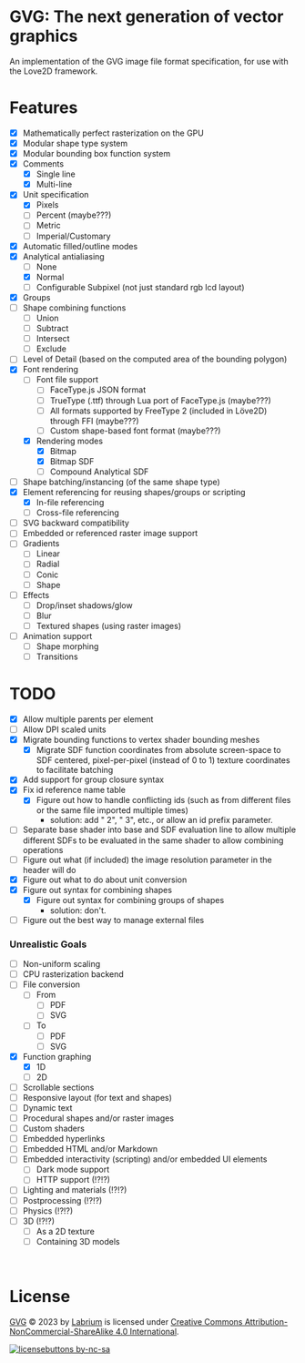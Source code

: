 # GVG: The next generation of vector graphics
An implementation of the GVG image file format specification, for use with the Love2D framework.

# Features
 - [x] Mathematically perfect rasterization on the GPU
 - [x] Modular shape type system
 - [x] Modular bounding box function system
 - [x] Comments
   - [x] Single line
   - [x] Multi-line
 - [x] Unit specification
   - [x] Pixels
   - [ ] Percent (maybe???)
   - [ ] Metric
   - [ ] Imperial/Customary
 - [x] Automatic filled/outline modes
 - [x] Analytical antialiasing
   - [ ] None
   - [x] Normal
   - [ ] Configurable Subpixel (not just standard rgb lcd layout)
 - [x] Groups
 - [ ] Shape combining functions
   - [ ] Union
   - [ ] Subtract
   - [ ] Intersect
   - [ ] Exclude
 - [ ] Level of Detail (based on the computed area of the bounding polygon)
 - [x] Font rendering
   - [ ] Font file support
     - [ ] FaceType.js JSON format
     - [ ] TrueType (.ttf) through Lua port of FaceType.js (maybe???)
     - [ ] All formats supported by FreeType 2 (included in Löve2D) through FFI (maybe???)
     - [ ] Custom shape-based font format (maybe???)
   - [x] Rendering modes
     - [x] Bitmap
     - [x] Bitmap SDF
     - [ ] Compound Analytical SDF
 - [ ] Shape batching/instancing (of the same shape type)
 - [x] Element referencing for reusing shapes/groups or scripting
   - [x] In-file referencing
   - [ ] Cross-file referencing
 - [ ] SVG backward compatibility
 - [ ] Embedded or referenced raster image support
 - [ ] Gradients
   - [ ] Linear
   - [ ] Radial
   - [ ] Conic
   - [ ] Shape
 - [ ] Effects
   - [ ] Drop/inset shadows/glow
   - [ ] Blur
   - [ ] Textured shapes (using raster images)
 - [ ] Animation support
   - [ ] Shape morphing
   - [ ] Transitions

# TODO
 - [x] Allow multiple parents per element
 - [ ] Allow DPI scaled units
 - [x] Migrate bounding functions to vertex shader bounding meshes
   - [x] Migrate SDF function coordinates from absolute screen-space to SDF centered, pixel-per-pixel (instead of 0 to 1) texture coordinates to facilitate batching
 - [x] Add support for group closure syntax
 - [x] Fix id reference name table
   - [x] Figure out how to handle conflicting ids (such as from different files or the same file imported multiple times)
     - solution: add " 2", " 3", etc., or allow an id prefix parameter.
 - [ ] Separate base shader into base and SDF evaluation line to allow multiple different SDFs to be evaluated in the same shader to allow combining operations
 - [ ] Figure out what (if included) the image resolution parameter in the header will do
 - [x] Figure out what to do about unit conversion
 - [x] Figure out syntax for combining shapes
   - [x] Figure out syntax for combining groups of shapes
     - solution: don't.
 - [ ] Figure out the best way to manage external files

### Unrealistic Goals
 - [ ] Non-uniform scaling
 - [ ] CPU rasterization backend
 - [ ] File conversion
   - [ ] From
     - [ ] PDF
     - [ ] SVG
   - [ ] To
     - [ ] PDF
     - [ ] SVG
 - [x] Function graphing
   - [x] 1D
   - [ ] 2D
 - [ ] Scrollable sections
 - [ ] Responsive layout (for text and shapes)
 - [ ] Dynamic text
 - [ ] Procedural shapes and/or raster images
 - [ ] Custom shaders
 - [ ] Embedded hyperlinks
 - [ ] Embedded HTML and/or Markdown
 - [ ] Embedded interactivity (scripting) and/or embedded UI elements
   - [ ] Dark mode support
   - [ ] HTTP support (!?!?)
 - [ ] Lighting and materials (!?!?)
 - [ ] Postprocessing (!?!?)
 - [ ] Physics (!?!?)
 - [ ] 3D (!?!?)
   - [ ] As a 2D texture
   - [ ] Containing 3D models

&nbsp;

# License
[GVG](https://github.com/Labrium/GVG) &copy; 2023 by [Labrium](https://github.com/Labrium) is licensed under [Creative Commons Attribution-NonCommercial-ShareAlike 4.0 International](https://creativecommons.org/licenses/by-nc-sa/4.0).

[![licensebuttons by-nc-sa](https://licensebuttons.net/l/by-nc-sa/4.0/88x31.png)](https://creativecommons.org/licenses/by-nc-sa/4.0)

